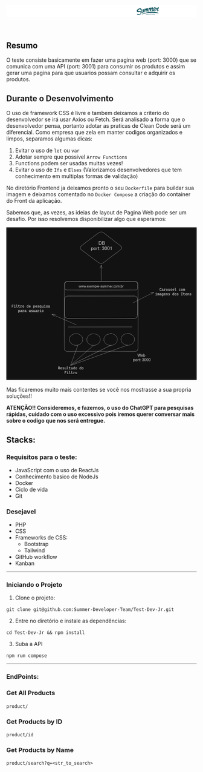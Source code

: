 ![banner](.imgs/banner.png)

<br />

## Resumo
O teste consiste basicamente em fazer uma pagina web (port: 3000) que se comunica com uma API (port: 3001) para consumir os produtos e assim gerar uma pagina para que usuarios possam consultar e adquirir os produtos.

## Durante o Desenvolvimento
O uso de framework CSS é livre e tambem deixamos a criterio do desenvolvedor se irá usar Axios ou Fetch. Será analisado a forma que o desenvolvedor pensa, portanto adotar as praticas de Clean Code será um diferencial. Como empresa que zela em manter codigos organizados e limpos, separamos algumas dicas:
1. Evitar o uso de `let` ou `var`
2. Adotar sempre que possivel `Arrow Functions`
3. Functions podem ser usadas muitas vezes!
4. Evitar o uso de `Ifs` e `Elses` (Valorizamos desenvolvedores que tem conhecimento em multiplas formas de validação)

No diretório Frontend ja deixamos pronto o seu `Dockerfile` para buildar sua imagem e deixamos comentado no `Docker Compose` a criação do container do Front da aplicação.

Sabemos que, as vezes, as ideias de layout de Pagina Web pode ser um desafio. Por isso resolvemos disponibilizar algo que esperamos:

![exemple](.imgs/exemple.png)

Mas ficaremos muito mais contentes se você nos mostrasse a sua propria soluções!!

**ATENÇÃO!! Consideremos, e fazemos, o uso do ChatGPT para pesquisas rápidas, cuidado com o uso excessivo pois iremos querer conversar mais sobre o codigo que nos será entregue.**

## Stacks:
### Requisitos para o teste:
- JavaScript com o uso de ReactJs
- Conhecimento basico de NodeJs
- Docker
- Ciclo de vida
- Git

### Desejavel
- PHP
- CSS
- Frameworks de CSS:
  - Bootstrap
  - Tailwind
- GitHub workflow
- Kanban

<hr />

### Iniciando o Projeto
1. Clone o projeto:
```
git clone git@github.com:Summer-Developer-Team/Test-Dev-Jr.git
```
2. Entre no diretório e instale as dependências:
```
cd Test-Dev-Jr && npm install
```
3. Suba a API
```
npm rum compose
```

<hr />

### EndPoints:
### Get All Products
```
product/
```
### Get Products by ID 
```
product/id
```
### Get Products by Name
```
product/search?q=<str_to_search>
```
